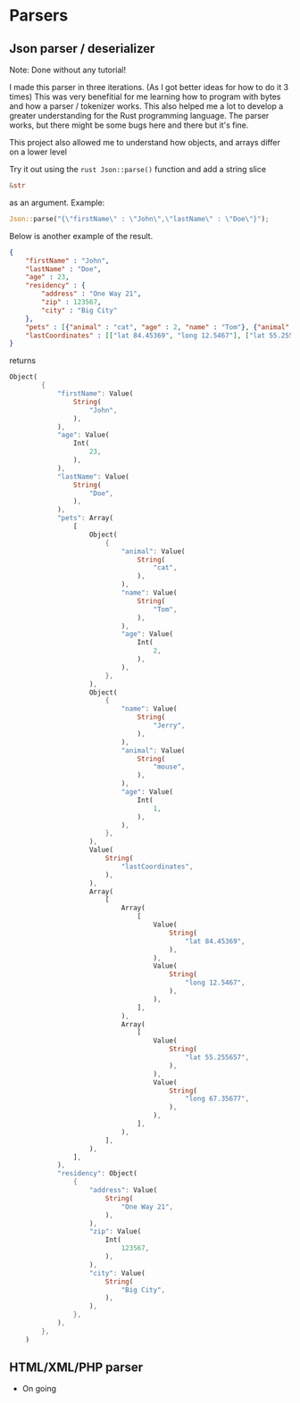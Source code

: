 
# Parsers

## Json parser / deserializer
Note: Done without any tutorial!

I made this parser in three iterations. (As I got better ideas for how to do it 3 times) This was very benefitial for me learning how to program with bytes and how a parser / tokenizer works.
This also helped me a lot to develop a greater understanding for the Rust programming language.
The parser works, but there might be some bugs here and there but it's fine.   

This project also allowed me to understand how objects, and arrays differ on a lower level

Try it out using the ```rust Json::parse()``` function and add a string slice 
```rust 
&str 
```
as an argument. Example:
```rust 
Json::parse("{\"firstName\" : \"John\",\"lastName\" : \"Doe\"}");
```
Below is another example of the result.

```json
{
    "firstName" : "John",
    "lastName" : "Doe",
    "age" : 23,
    "residency" : {
        "address" : "One Way 21",
        "zip" : 123567,
        "city" : "Big City"
    },
    "pets" : [{"animal" : "cat", "age" : 2, "name" : "Tom"}, {"animal" : "mouse", "age" : 1, "name" : "Jerry"}],
    "lastCoordinates" : [["lat 84.45369", "long 12.5467"], ["lat 55.255657", "long 67.35677"]]
}
```
returns 

```rust
Object(
        {
            "firstName": Value(
                String(
                    "John",
                ),
            ),
            "age": Value(
                Int(
                    23,
                ),
            ),
            "lastName": Value(
                String(
                    "Doe",
                ),
            ),
            "pets": Array(
                [
                    Object(
                        {
                            "animal": Value(
                                String(
                                    "cat",
                                ),
                            ),
                            "name": Value(
                                String(
                                    "Tom",
                                ),
                            ),
                            "age": Value(
                                Int(
                                    2,
                                ),
                            ),
                        },
                    ),
                    Object(
                        {
                            "name": Value(
                                String(
                                    "Jerry",
                                ),
                            ),
                            "animal": Value(
                                String(
                                    "mouse",
                                ),
                            ),
                            "age": Value(
                                Int(
                                    1,
                                ),
                            ),
                        },
                    ),
                    Value(
                        String(
                            "lastCoordinates",
                        ),
                    ),
                    Array(
                        [
                            Array(
                                [
                                    Value(
                                        String(
                                            "lat 84.45369",
                                        ),
                                    ),
                                    Value(
                                        String(
                                            "long 12.5467",
                                        ),
                                    ),
                                ],
                            ),
                            Array(
                                [
                                    Value(
                                        String(
                                            "lat 55.255657",
                                        ),
                                    ),
                                    Value(
                                        String(
                                            "long 67.35677",
                                        ),
                                    ),
                                ],
                            ),
                        ],
                    ),
                ],
            ),
            "residency": Object(
                {
                    "address": Value(
                        String(
                            "One Way 21",
                        ),
                    ),
                    "zip": Value(
                        Int(
                            123567,
                        ),
                    ),
                    "city": Value(
                        String(
                            "Big City",
                        ),
                    ),
                },
            ),
        },
    )

```




## HTML/XML/PHP parser
- On going
